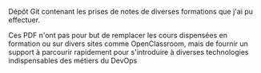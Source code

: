 Dépôt Git contenant les prises de notes de diverses formations que j'ai pu effectuer.

Ces PDF n'ont pas pour but de remplacer les cours dispensées en formation ou sur divers sites comme OpenClassroom, mais de fournir un support à parcourir rapidement pour s'introduire à diverses technologies indispensables des métiers du DevOps

